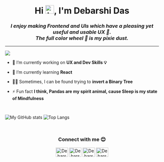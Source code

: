 <h1 align="center">Hi <img src="https://user-images.githubusercontent.com/35889385/153716705-36d14191-5f42-460a-b063-241d0e837c17.gif" width="28px" alt="hi"/>, I'm Debarshi Das</h1>
<i><h3 align="center">I enjoy making Frontend and UIs which have a pleasing yet useful and usable UX 💙.<br>The full color wheel 🎨 is my pixie dust. </h3></i>
<hr/> 


![](https://komarev.com/ghpvc/?username=DarkStark9000&color=6c5eff)


- 🔭 I’m currently working on **UX and Dev Skills 💡**

- 🌱 I’m currently learning **React**

- 🏄‍♀️ Sometimes, I can be found trying to **invert a Binary Tree**

- ⚡ Fun fact **I think, Pandas are my spirit animal, cause Sleep is my state of Mindfulness**
<br/>

<p>

![My GitHub stats](https://github-readme-stats.vercel.app/api?username=DarkStark9000&hide=contribs,prs&show_icons=true&theme=radical)&nbsp;![Top Langs](https://github-readme-stats.vercel.app/api/top-langs/?username=DarkStark9000&show_icons=true&theme=radical&layout=compact)

</p>
<br/>

<h3 align="center">Connect with me 😊</h3>
<p align="center">
<a href="https://instagram.com/thedebarshidas" target="blank">
<img align="center" src="https://raw.githubusercontent.com/rahuldkjain/github-profile-readme-generator/master/src/images/icons/Social/instagram.svg" alt="Debarshi Das Instagram" height="30" width="40" /></a>
<a href="https://leetcode.com/DarkStark9000/" target="blank">
<img align="center" src="https://raw.githubusercontent.com/rahuldkjain/github-profile-readme-generator/master/src/images/icons/Social/leet-code.svg" alt="Debarshi Das Leetcode" height="30" width="40" /></a>
<a href="https://twitter.com/thedebarshidas" target="blank">
<img align="center" src="https://raw.githubusercontent.com/rahuldkjain/github-profile-readme-generator/master/src/images/icons/Social/twitter.svg" alt="Debarshi Das Twitter" height="30" width="40" /></a>
<a href="https://www.linkedin.com/in/thedebarshidas/" target="blank">
<img align="center" src= "https://raw.githubusercontent.com/rahuldkjain/github-profile-readme-generator/master/src/images/icons/Social/linked-in-alt.svg" alt="Debarshi Das LinkedIn" height="30" width="40" /></a></p>
